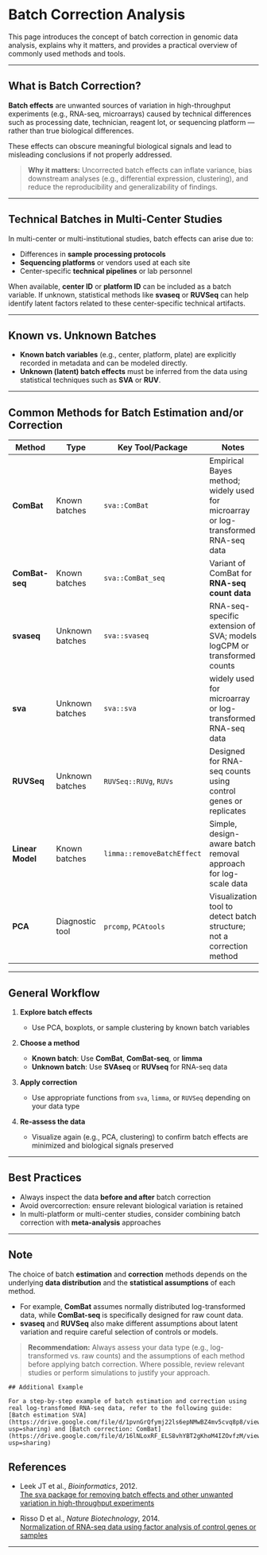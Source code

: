 
# Batch Correction Analysis

This page introduces the concept of batch correction in genomic data analysis, explains why it matters, and provides a practical overview of commonly used methods and tools.

---

## What is Batch Correction?

**Batch effects** are unwanted sources of variation in high-throughput experiments (e.g., RNA-seq, microarrays) caused by technical differences such as processing date, technician, reagent lot, or sequencing platform — rather than true biological differences.

These effects can obscure meaningful biological signals and lead to misleading conclusions if not properly addressed.

> **Why it matters:** Uncorrected batch effects can inflate variance, bias downstream analyses (e.g., differential expression, clustering), and reduce the reproducibility and generalizability of findings.

---

## Technical Batches in Multi-Center Studies

In multi-center or multi-institutional studies, batch effects can arise due to:
- Differences in **sample processing protocols**
- **Sequencing platforms** or vendors used at each site
- Center-specific **technical pipelines** or lab personnel

When available, **center ID** or **platform ID** can be included as a batch variable. If unknown, statistical methods like **svaseq** or **RUVSeq** can help identify latent factors related to these center-specific technical artifacts.

---

## Known vs. Unknown Batches

- **Known batch variables** (e.g., center, platform, plate) are explicitly recorded in metadata and can be modeled directly.
- **Unknown (latent) batch effects** must be inferred from the data using statistical techniques such as **SVA** or **RUV**.

---

## Common Methods for Batch Estimation and/or Correction

| Method         | Type              | Key Tool/Package         | Notes                                                                 |
|----------------|-------------------|---------------------------|-----------------------------------------------------------------------|
| **ComBat**     | Known batches     | `sva::ComBat`             | Empirical Bayes method; widely used for microarray or log-transformed RNA-seq data |
| **ComBat-seq** | Known batches     | `sva::ComBat_seq`         | Variant of ComBat for **RNA-seq count data**                      |
| **svaseq**     | Unknown batches   | `sva::svaseq`             | RNA-seq-specific extension of SVA; models logCPM or transformed counts |
| **sva**     | Unknown batches   | `sva::sva`             | widely used for microarray or log-transformed RNA-seq data |
| **RUVSeq**     | Unknown batches   | `RUVSeq::RUVg`, `RUVs`    | Designed for RNA-seq counts using control genes or replicates         |
| **Linear Model** | Known batches   | `limma::removeBatchEffect` | Simple, design-aware batch removal approach for log-scale data        |
| **PCA**        | Diagnostic tool   | `prcomp`, `PCAtools`      | Visualization tool to detect batch structure; not a correction method |

---

## General Workflow

1. **Explore batch effects**
   - Use PCA, boxplots, or sample clustering by known batch variables

2. **Choose a method**
   - **Known batch**: Use **ComBat**, **ComBat-seq**, or **limma**
   - **Unknown batch**: Use **SVAseq** or **RUVseq** for RNA-seq data

3. **Apply correction**
   - Use appropriate functions from `sva`, `limma`, or `RUVSeq` depending on your data type

4. **Re-assess the data**
   - Visualize again (e.g., PCA, clustering) to confirm batch effects are minimized and biological signals preserved

---

## Best Practices

- Always inspect the data **before and after** batch correction
- Avoid overcorrection: ensure relevant biological variation is retained
- In multi-platform or multi-center studies, consider combining batch correction with **meta-analysis** approaches

---

## Note 

The choice of batch **estimation** and **correction** methods depends on the underlying **data distribution** and the **statistical assumptions** of each method.

- For example, **ComBat** assumes normally distributed log-transformed data, while **ComBat-seq** is specifically designed for raw count data.
- **svaseq** and **RUVSeq** also make different assumptions about latent variation and require careful selection of controls or models.

> **Recommendation:** Always assess your data type (e.g., log-transformed vs. raw counts) and the assumptions of each method before applying batch correction. Where possible, review relevant studies or perform simulations to justify your approach.

```
## Additional Example

For a step-by-step example of batch estimation and correction using real log-transfomed RNA-seq data, refer to the following guide:  
[Batch estimation SVA](https://drive.google.com/file/d/1pvnGrQfymj22ls6epNMwBZ4mv5cvq8p8/view?usp=sharing) and [Batch correction: ComBat](https://drive.google.com/file/d/16lNLoxRF_ELS8vhYBT2gKhoM4IZOvfzM/view?usp=sharing)

```
## References

- Leek JT et al., *Bioinformatics*, 2012.  
  [The sva package for removing batch effects and other unwanted variation in high-throughput experiments](https://www.ncbi.nlm.nih.gov/pmc/articles/PMC3307112/)

- Risso D et al., *Nature Biotechnology*, 2014.  
  [Normalization of RNA-seq data using factor analysis of control genes or samples](https://pubmed.ncbi.nlm.nih.gov/25150836/)

---
